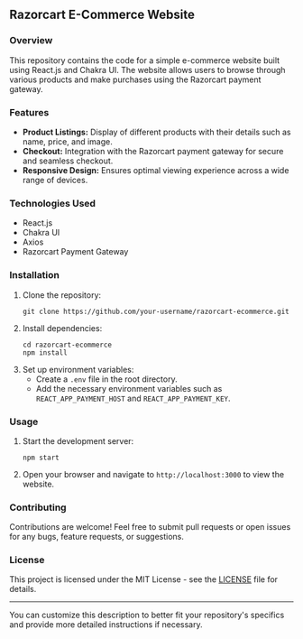 ## Razorcart E-Commerce Website

### Overview
This repository contains the code for a simple e-commerce website built using React.js and Chakra UI. The website allows users to browse through various products and make purchases using the Razorcart payment gateway.

### Features
- **Product Listings:** Display of different products with their details such as name, price, and image.
- **Checkout:** Integration with the Razorcart payment gateway for secure and seamless checkout.
- **Responsive Design:** Ensures optimal viewing experience across a wide range of devices.

### Technologies Used
- React.js
- Chakra UI
- Axios
- Razorcart Payment Gateway

### Installation
1. Clone the repository:
   ```
   git clone https://github.com/your-username/razorcart-ecommerce.git
   ```
2. Install dependencies:
   ```
   cd razorcart-ecommerce
   npm install
   ```
3. Set up environment variables:
   - Create a `.env` file in the root directory.
   - Add the necessary environment variables such as `REACT_APP_PAYMENT_HOST` and `REACT_APP_PAYMENT_KEY`.

### Usage
1. Start the development server:
   ```
   npm start
   ```
2. Open your browser and navigate to `http://localhost:3000` to view the website.

### Contributing
Contributions are welcome! Feel free to submit pull requests or open issues for any bugs, feature requests, or suggestions.

### License
This project is licensed under the MIT License - see the [LICENSE](LICENSE) file for details.

---

You can customize this description to better fit your repository's specifics and provide more detailed instructions if necessary.
